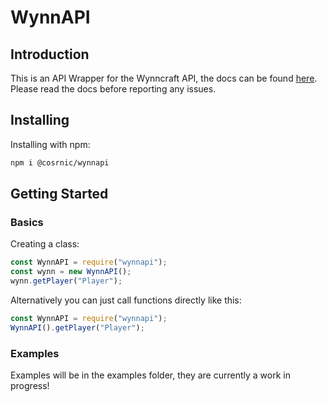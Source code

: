 # WynnAPI

## Introduction
This is an API Wrapper for the Wynncraft API, the docs can be found [here](https://docs.wynncraft.com). Please read the docs before reporting any issues.

## Installing
Installing with npm:
```bash
npm i @cosrnic/wynnapi
```

## Getting Started

### Basics

Creating a class:
```js
const WynnAPI = require("wynnapi");
const wynn = new WynnAPI();
wynn.getPlayer("Player");
```

Alternatively you can just call functions directly like this:
```js
const WynnAPI = require("wynnapi");
WynnAPI().getPlayer("Player");
```

### Examples
Examples will be in the examples folder, they are currently a work in progress!